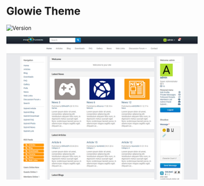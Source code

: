# Glowie Theme

![Version](https://img.shields.io/badge/Version-1.1.2-blue.svg)

![Preview](screenshot.png)
